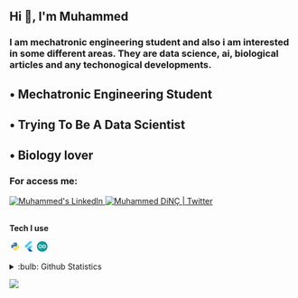 
## Hi 👋, I'm Muhammed
### I am mechatronic engineering student and also i am interested in some different areas. They are data science, ai, biological articles and any techonogical developments. 



## &#8226; Mechatronic Engineering Student 
## &#8226; Trying To Be A Data Scientist

## &#8226; Biology lover 

### For access me:  
<a href="https://www.linkedin.com/in/muhammeddinc/">
  <img  alt="Muhammed's LinkedIn" width="22px" src="https://raw.githubusercontent.com/hussainweb/hussainweb/main/icons/linkedin.png" />
</a>
<a href="https://twitter.com/muhammeddincmdx">
  <img  alt="Muhammed DiNÇ | Twitter" width="22px" src="https://raw.githubusercontent.com/peterthehan/peterthehan/master/assets/twitter.svg" />
</a>


<br/>
<br/>


**Tech I use**
 <br/>

<code><img height="20" src="https://raw.githubusercontent.com/github/explore/80688e429a7d4ef2fca1e82350fe8e3517d3494d/topics/python/python.png"></code>
<code><img height="20" src="https://raw.githubusercontent.com/github/explore/80688e429a7d4ef2fca1e82350fe8e3517d3494d/topics/flutter/flutter.png"></code>
<code><img height="20" src="https://raw.githubusercontent.com/github/explore/80688e429a7d4ef2fca1e82350fe8e3517d3494d/topics/arduino/arduino.png"></code>



<details>
 <summary> :bulb:  Github Statistics  </summary> 


<p align="center"> <img src="https://github-readme-stats.vercel.app/api?username=muhammeddincmdx&show_icons=true&theme=gotham" alt="muhammeddincmdx" />

![Top Langs](https://github-readme-stats.vercel.app/api/top-langs/?username=muhammeddincmdx&hide=TeX&layout=compact)

[twitter]: https://twitter.com/muhammeddincmdx
[linkedin]: https://www.linkedin.com/in/muhammeddinc/


</details>


![](https://visitor-badge.glitch.me/badge?page_id=muhammeddincmdx.muhammeddincmdx)
